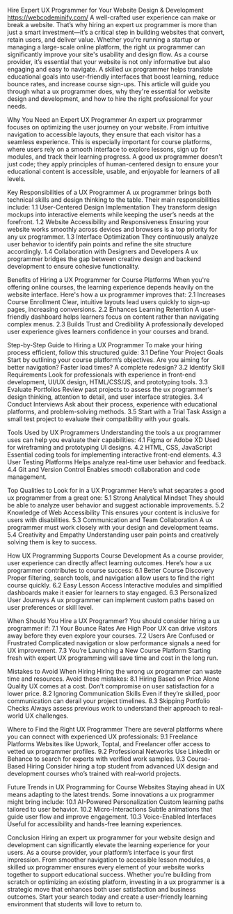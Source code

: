 Hire Expert UX Programmer for Your Website Design & Development
https://webcodeminify.com/
A well-crafted user experience can make or break a website. That’s why hiring an expert ux programmer is more than just a smart investment—it’s a critical step in building websites that convert, retain users, and deliver value. Whether you're running a startup or managing a large-scale online platform, the right ux programmer can significantly improve your site's usability and design flow.
As a course provider, it’s essential that your website is not only informative but also engaging and easy to navigate. A skilled ux programmer helps translate educational goals into user-friendly interfaces that boost learning, reduce bounce rates, and increase course sign-ups.
This article will guide you through what a ux programmer does, why they're essential for website design and development, and how to hire the right professional for your needs.

Why You Need an Expert UX Programmer
An expert ux programmer focuses on optimizing the user journey on your website. From intuitive navigation to accessible layouts, they ensure that each visitor has a seamless experience. This is especially important for course platforms, where users rely on a smooth interface to explore lessons, sign up for modules, and track their learning progress.
A good ux programmer doesn't just code; they apply principles of human-centered design to ensure your educational content is accessible, usable, and enjoyable for learners of all levels.

Key Responsibilities of a UX Programmer
A ux programmer brings both technical skills and design thinking to the table. Their main responsibilities include:
1.1 User-Centered Design Implementation
They transform design mockups into interactive elements while keeping the user’s needs at the forefront.
1.2 Website Accessibility and Responsiveness
Ensuring your website works smoothly across devices and browsers is a top priority for any ux programmer.
1.3 Interface Optimization
They continuously analyze user behavior to identify pain points and refine the site structure accordingly.
1.4 Collaboration with Designers and Developers
A ux programmer bridges the gap between creative design and backend development to ensure cohesive functionality.

Benefits of Hiring a UX Programmer for Course Platforms
When you're offering online courses, the learning experience depends heavily on the website interface. Here's how a ux programmer improves that:
2.1 Increases Course Enrollment
Clear, intuitive layouts lead users quickly to sign-up pages, increasing conversions.
2.2 Enhances Learning Retention
A user-friendly dashboard helps learners focus on content rather than navigating complex menus.
2.3 Builds Trust and Credibility
A professionally developed user experience gives learners confidence in your courses and brand.

Step-by-Step Guide to Hiring a UX Programmer
To make your hiring process efficient, follow this structured guide:
3.1 Define Your Project Goals
Start by outlining your course platform’s objectives. Are you aiming for better navigation? Faster load times? A complete redesign?
3.2 Identify Skill Requirements
Look for professionals with experience in front-end development, UI/UX design, HTML/CSS/JS, and prototyping tools.
3.3 Evaluate Portfolios
Review past projects to assess the ux programmer's design thinking, attention to detail, and user interface strategies.
3.4 Conduct Interviews
Ask about their process, experience with educational platforms, and problem-solving methods.
3.5 Start with a Trial Task
Assign a small test project to evaluate their compatibility with your goals.

Tools Used by UX Programmers
Understanding the tools a ux programmer uses can help you evaluate their capabilities:
4.1 Figma or Adobe XD
Used for wireframing and prototyping UI designs.
4.2 HTML, CSS, JavaScript
Essential coding tools for implementing interactive front-end elements.
4.3 User Testing Platforms
Helps analyze real-time user behavior and feedback.
4.4 Git and Version Control
Enables smooth collaboration and code management.

Top Qualities to Look for in a UX Programmer
Here’s what separates a good ux programmer from a great one:
5.1 Strong Analytical Mindset
They should be able to analyze user behavior and suggest actionable improvements.
5.2 Knowledge of Web Accessibility
This ensures your content is inclusive for users with disabilities.
5.3 Communication and Team Collaboration
A ux programmer must work closely with your design and development teams.
5.4 Creativity and Empathy
Understanding user pain points and creatively solving them is key to success.

How UX Programming Supports Course Development
As a course provider, user experience can directly affect learning outcomes. Here’s how a ux programmer contributes to course success:
6.1 Better Course Discovery
Proper filtering, search tools, and navigation allow users to find the right course quickly.
6.2 Easy Lesson Access
Interactive modules and simplified dashboards make it easier for learners to stay engaged.
6.3 Personalized User Journeys
A ux programmer can implement custom paths based on user preferences or skill level.

When Should You Hire a UX Programmer?
You should consider hiring a ux programmer if:
7.1 Your Bounce Rates Are High
Poor UX can drive visitors away before they even explore your courses.
7.2 Users Are Confused or Frustrated
Complicated navigation or slow performance signals a need for UX improvement.
7.3 You’re Launching a New Course Platform
Starting fresh with expert UX programming will save time and cost in the long run.

Mistakes to Avoid When Hiring
Hiring the wrong ux programmer can waste time and resources. Avoid these mistakes:
8.1 Hiring Based on Price Alone
Quality UX comes at a cost. Don’t compromise on user satisfaction for a lower price.
8.2 Ignoring Communication Skills
Even if they’re skilled, poor communication can derail your project timelines.
8.3 Skipping Portfolio Checks
Always assess previous work to understand their approach to real-world UX challenges.

Where to Find the Right UX Programmer
There are several platforms where you can connect with experienced UX professionals:
9.1 Freelance Platforms
Websites like Upwork, Toptal, and Freelancer offer access to vetted ux programmer profiles.
9.2 Professional Networks
Use LinkedIn or Behance to search for experts with verified work samples.
9.3 Course-Based Hiring
Consider hiring a top student from advanced UX design and development courses who’s trained with real-world projects.

Future Trends in UX Programming for Course Websites
Staying ahead in UX means adapting to the latest trends. Some innovations a ux programmer might bring include:
10.1 AI-Powered Personalization
Custom learning paths tailored to user behavior.
10.2 Micro-Interactions
Subtle animations that guide user flow and improve engagement.
10.3 Voice-Enabled Interfaces
Useful for accessibility and hands-free learning experiences.

Conclusion
Hiring an expert ux programmer for your website design and development can significantly elevate the learning experience for your users. As a course provider, your platform’s interface is your first impression. From smoother navigation to accessible lesson modules, a skilled ux programmer ensures every element of your website works together to support educational success.
Whether you're building from scratch or optimizing an existing platform, investing in a ux programmer is a strategic move that enhances both user satisfaction and business outcomes. Start your search today and create a user-friendly learning environment that students will love to return to.

